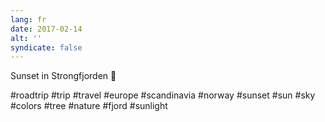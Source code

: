 ```yaml
---
lang: fr
date: 2017-02-14
alt: ''
syndicate: false
---
```


Sunset in Strongfjorden 🌄

#roadtrip #trip #travel #europe #scandinavia #norway #sunset #sun #sky #colors #tree #nature #fjord #sunlight
